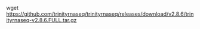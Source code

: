 wget https://github.com/trinityrnaseq/trinityrnaseq/releases/download/v2.8.6/trinityrnaseq-v2.8.6.FULL.tar.gz

